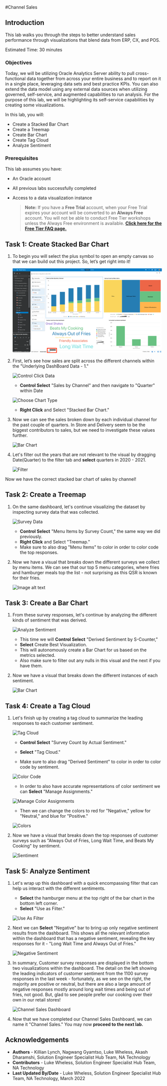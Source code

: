 #Channel Sales

## Introduction

This lab walks you through the steps to better understand sales performance through visualizations that blend data from ERP, CX, and POS.

Estimated Time: 30 minutes

### Objectives

Today, we will be utilizing Oracle Analytics Server ability to pull cross-functional data together from across your entire business and to report on it in a single place, leveraging data sets and best practice KPIs. You can also extend the data model using any external data sources when utilizing governed, self-service, and augmented capabilities to run analysis. For the purpose of this lab, we will be highlighting its self-service capabilities by creating some visualizations.

In this lab, you will:
* Create a Stacked Bar Chart
* Create a Treemap
* Create Bar Chart
* Create Tag Cloud
* Analyze Sentiment

### Prerequisites

This lab assumes you have:
* An Oracle account
* All previous labs successfully completed
* Access to a data visualization instance

  > **Note:** If you have a **Free Trial** account, when your Free Trial expires your account will be converted to an **Always Free** account. You will not be able to conduct Free Tier workshops unless the Always Free environment is available. **[Click here for the Free Tier FAQ page.](https://www.oracle.com/cloud/free/faq.html)**

## **Task 1:** Create Stacked Bar Chart

1. To begin you will select the plus symbol to open an empty canvas so that we can build out this project. So, let’s get right into it!

    ![New Canvas](images/add-canvas.png)

2. First, let’s see how sales are split across the different channels within the "Underlying DashBoard Data - 1."

    ![Control Click Data](images/select-data.png")

    * **Control Select** "Sales by Channel" and then navigate to "Quarter" within Date

    ![Choose Chart Type](images/select-metrics.png")

    * **Right Click** and Select "Stacked Bar Chart."

3. Now we can see the sales broken down by each individual channel for the past couple of quarters. In Store and Delivery seem to be the biggest contributors to sales, but we need to investigate these values further.

    ![Bar Chart](images/bar.png")

4. Let's filter out the years that are not relevant to the visual by dragging Date(Quarter) to the filter tab and **select** quarters in 2020 - 2021.

    ![Filter](images/filtered-bar.png")

  Now we have the correct stacked bar chart of sales by channel!

## **Task 2:** Create a Treemap

1. On the same dashboard, let's continue visualizing the dataset by inspecting survey data that was collected.

    ![Survey Data](images/survey.png")

    * **Control Select** "Menu Items by Survey Count," the same way we did previously.
    * **Right Click** and Select "Treemap."
    * Make sure to also drag "Menu Items" to color in order to color code the top responses.

2. Now we have a visual that breaks down the different surveys we collect by menu items. We can see that our top 5 menu categories, where fries and hamburger meals top the list - not surprising as this QSR is known for their fries.

    ![Image alt text](images/treemap.png")

## **Task 3:** Create a Bar Chart

1. From these survey responses, let's continue by analyzing the different kinds of sentiment that was derived.

    ![Analyze Sentiment](images/sentiment.png")

    * This time we will **Control Select** "Derived Sentiment by S-Counter,"
    * **Select** Create Best Visualization.
    * This will autonomously create a Bar Chart for us based on the metrics selected.
    * Also make sure to filter out any nulls in this visual and the next if you have them.

2. Now we have a visual that breaks down the different instances of each sentiment.

    ![Bar Chart](images/bar-chart.png")

## **Task 4:** Create a Tag Cloud

1.  Let's finish up by creating a tag cloud to summarize the leading responses to each customer sentiment.

    ![Tag Cloud](images/tag-cloud.png")

    * **Control Select** "Survey Count by Actual Sentiment."
    * **Select** "Tag Cloud."

    * Make sure to also drag "Derived Sentiment" to color in order to color code by sentiment.

    ![Color Code](images/responses.png")

    * In order to also have accurate representations of color sentiment we can **Select** "Manage Assignments."

    ![Manage Color Assignments](images/manage-assignments.png")

    * Then we can change the colors to red for "Negative," yellow for "Neutral," and blue for "Positive."

    ![Colors](images/colors.png")

2. Now we have a visual that breaks down the top responses of customer surveys such as "Always Out of Fries, Long Wait Time, and Beats My Cooking" by sentiment.

    ![Sentiment](images/top-responses.png")

## **Task 5:** Analyze Sentiment

1. Let's wrap up this dashboard with a quick encompassing filter that can help us interact with the different sentiments.

    * **Select** the hamburger menu at the top right of the bar chart in the bottom left corner.
    * **Select** "Use as Filter."

    ![Use As Filter](images/filter.png")

2. Next we can **Select** "Negative" bar to bring up only negative sentiment results from the dashboard. This shows all the relevant information within the dashboard that has a negative sentiment, revealing the key responses for it - "Long Wait Time and Always Out of Fries."

    ![Negative Sentiment](images/negatives.png")

3. In summary, Customer survey responses are displayed in the bottom two visualizations within the dashboard. The detail on the left showing the leading indicators of customer sentiment from the 1100 survey responses in the last week - fortunately, as we see on the right, the majority are positive or neutral, but there are also a large amount of negative responses mostly around long wait times and being out of fries, not good. But, glad to see people prefer our cooking over their own in our retail stores!

    ![Channel Sales Dashboard](images/dashboard.png")

4. Now that we have completed our Channel Sales Dashboard, we can name it "Channel Sales." You may now **proceed to the next lab.**

## Acknowledgements

* **Authors** - Killian Lynch, Nagwang Gyamtso, Luke Wheless, Akash Dharamshi, Solution Engineer Specialist Hub Team, NA Technology
* **Contributors** - Luke Wheless, Solution Engineer Specialist Hub Team, NA Technology
* **Last Updated By/Date** - Luke Wheless, Solution Engineer Specialist Hub Team, NA Technology, March 2022
